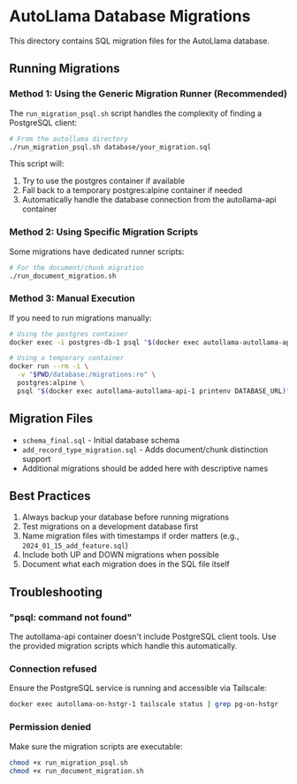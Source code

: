 # AutoLlama Database Migrations

This directory contains SQL migration files for the AutoLlama database.

## Running Migrations

### Method 1: Using the Generic Migration Runner (Recommended)

The `run_migration_psql.sh` script handles the complexity of finding a PostgreSQL client:

```bash
# From the autollama directory
./run_migration_psql.sh database/your_migration.sql
```

This script will:
1. Try to use the postgres container if available
2. Fall back to a temporary postgres:alpine container if needed
3. Automatically handle the database connection from the autollama-api container

### Method 2: Using Specific Migration Scripts

Some migrations have dedicated runner scripts:

```bash
# For the document/chunk migration
./run_document_migration.sh
```

### Method 3: Manual Execution

If you need to run migrations manually:

```bash
# Using the postgres container
docker exec -i postgres-db-1 psql "$(docker exec autollama-autollama-api-1 printenv DATABASE_URL)" < database/migration.sql

# Using a temporary container
docker run --rm -i \
  -v "$PWD/database:/migrations:ro" \
  postgres:alpine \
  psql "$(docker exec autollama-autollama-api-1 printenv DATABASE_URL)" < /migrations/migration.sql
```

## Migration Files

- `schema_final.sql` - Initial database schema
- `add_record_type_migration.sql` - Adds document/chunk distinction support
- Additional migrations should be added here with descriptive names

## Best Practices

1. Always backup your database before running migrations
2. Test migrations on a development database first
3. Name migration files with timestamps if order matters (e.g., `2024_01_15_add_feature.sql`)
4. Include both UP and DOWN migrations when possible
5. Document what each migration does in the SQL file itself

## Troubleshooting

### "psql: command not found"
The autollama-api container doesn't include PostgreSQL client tools. Use the provided migration scripts which handle this automatically.

### Connection refused
Ensure the PostgreSQL service is running and accessible via Tailscale:
```bash
docker exec autollama-on-hstgr-1 tailscale status | grep pg-on-hstgr
```

### Permission denied
Make sure the migration scripts are executable:
```bash
chmod +x run_migration_psql.sh
chmod +x run_document_migration.sh
```